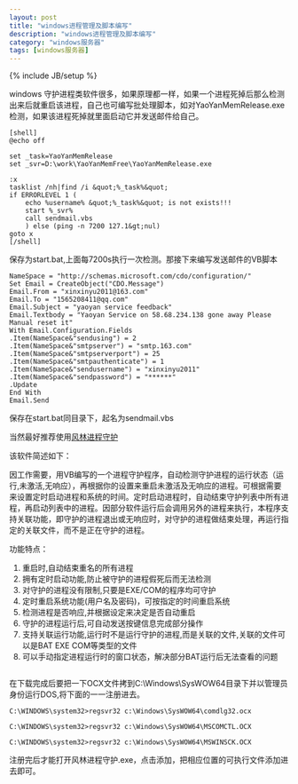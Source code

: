 ```yaml
---
layout: post
title: "windows进程管理及脚本编写"
description: "windows进程管理及脚本编写"
category: "windows服务器"
tags: [windows服务器]
---
```

{% include JB/setup %}
<p>windows 守护进程类软件很多，如果原理都一样，如果一个进程死掉后那么检测出来后就重启该进程，自己也可编写批处理脚本，如对YaoYanMemRelease.exe检测，如果该进程死掉就里面启动它并发送邮件给自己。</p>

<pre><code>[shell]
@echo off

set _task=YaoYanMemRelease
set _svr=D:\work\YaoYanMemFree\YaoYanMemRelease.exe

:x
tasklist /nh|find /i &amp;quot;%_task%&amp;quot;
if ERRORLEVEL 1 (
    echo %username% &amp;quot;%_task%&amp;quot; is not exists!!! 
    start %_svr%
    call sendmail.vbs
    ) else (ping -n 7200 127.1&amp;gt;nul)
goto x 
[/shell]
</code></pre>

<p>保存为start.bat,上面每7200s执行一次检测。那接下来编写发送邮件的VB脚本</p>

<pre><code>NameSpace = "http://schemas.microsoft.com/cdo/configuration/"
Set Email = CreateObject("CDO.Message")
Email.From = "xinxinyu2011@163.com"
Email.To = "1565208411@qq.com"
Email.Subject = "yaoyan service feedback"
Email.Textbody = "Yaoyan Service on 58.68.234.138 gone away Please Manual reset it"
With Email.Configuration.Fields
.Item(NameSpace&amp;"sendusing") = 2
.Item(NameSpace&amp;"smtpserver") = "smtp.163.com" 
.Item(NameSpace&amp;"smtpserverport") = 25
.Item(NameSpace&amp;"smtpauthenticate") = 1
.Item(NameSpace&amp;"sendusername") = "xinxinyu2011"
.Item(NameSpace&amp;"sendpassword") = "******"
.Update
End With
Email.Send
</code></pre>

<p>保存在start.bat同目录下，起名为sendmail.vbs</p>

<p>当然最好推荐使用<a href="http://www.d9soft.com/soft/87975.htm">风林进程守护</a></p>

<!--more-->

<p>该软件简述如下：</p>

<p>因工作需要，用VB编写的一个进程守护程序，自动检测守护进程的运行状态（运行,未激活,无响应），再根据你的设置来重启未激活及无响应的进程。可根据需要来设置定时启动进程和系统的时间。定时启动进程时，自动结束守护列表中所有进程，再启动列表中的进程。因部分软件运行后会调用另外的进程来执行，本程序支持关联功能，即守护的进程退出或无响应时，对守护的进程做结束处理，再运行指定的关联文件，而不是正在守护的进程。</p>

<p>功能特点：</p>

<ol>
<li>重启时,自动结束重名的所有进程</li>
<li>拥有定时启动功能,防止被守护的进程假死后而无法检测</li>
<li>对守护的进程没有限制,只要是EXE/COM的程序均可守护</li>
<li>定时重启系统功能(用户名及密码)，可按指定的时间重启系统 </li>
<li>检测进程是否响应,并根据设定来决定是否自动重启</li>
<li>守护的进程运行后,可自动发送按键信息完成部分操作</li>
<li>支持关联运行功能,运行时不是运行守护的进程,而是关联的文件,关联的文件可以是BAT EXE COM等类型的文件 </li>
<li>可以手动指定进程运行时的窗口状态，解决部分BAT运行后无法查看的问题</li>
</ol>

<p><img src="http://www.d9soft.com/upload/2011/5/13/2011051348035921.jpg" alt="" /></p>

<p>在下载完成后要把一下OCX文件拷到C:\Windows\SysWOW64目录下并以管理员身份运行DOS,将下面的一一注册进去。</p>

<pre><code>C:\WINDOWS\system32&gt;regsvr32 c:\Windows\SysWOW64\comdlg32.ocx

C:\WINDOWS\system32&gt;regsvr32 c:\Windows\SysWOW64\MSCOMCTL.OCX

C:\WINDOWS\system32&gt;regsvr32 c:\Windows\SysWOW64\MSWINSCK.OCX
</code></pre>

<p>注册完后才能打开风林进程守护.exe，点击添加，把相应位置的可执行文件添加进去即可。</p>
